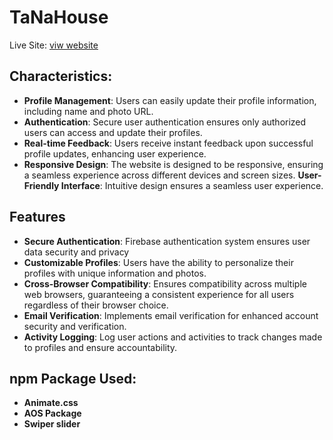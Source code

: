 <!-- # React + Vite

This template provides a minimal setup to get React working in Vite with HMR and some ESLint rules.

Currently, two official plugins are available:

- [@vitejs/plugin-react](https://github.com/vitejs/vite-plugin-react/blob/main/packages/plugin-react/README.md) uses [Babel](https://babeljs.io/) for Fast Refresh
- [@vitejs/plugin-react-swc](https://github.com/vitejs/vite-plugin-react-swc) uses [SWC](https://swc.rs/) for Fast Refresh -->


# TaNaHouse



Live Site: [viw website](https://assignment-nine-75ab9.web.app/)

## Characteristics:


- **Profile Management**: Users can easily update their profile information, including name and photo URL.
- **Authentication**: Secure user authentication ensures only authorized users can access and update their profiles.
- **Real-time Feedback**: Users receive instant feedback upon successful profile updates, enhancing user experience.
- **Responsive Design**: The website is designed to be responsive, ensuring a seamless experience across different devices and screen sizes.
 **User-Friendly Interface**: Intuitive design ensures a seamless user experience.
 
## Features

 - **Secure Authentication**: Firebase authentication system ensures user data security and privacy
 - **Customizable Profiles**: Users have the ability to personalize their profiles with unique information and photos.
 - **Cross-Browser Compatibility**:  Ensures compatibility across multiple web browsers, guaranteeing a consistent experience for all users regardless of their browser choice.
 - **Email Verification**:  Implements email verification for enhanced account security and verification.
 - **Activity Logging**: Log user actions and activities to track changes made to profiles and ensure accountability.
  

## npm Package Used:

- **Animate.css**
- **AOS Package**
- **Swiper slider**


